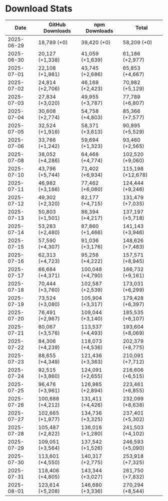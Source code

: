 # Download Stats

| Date       | GitHub Downloads | npm Downloads    | Total             |
| ---------- | ---------------- | ---------------- | ----------------- |
| 2025-06-29 | 18,789 (+0)      | 39,420 (+0)      | 58,209 (+0)       |
| 2025-06-30 | 20,127 (+1,338)  | 41,059 (+1,639)  | 61,186 (+2,977)   |
| 2025-07-01 | 22,108 (+1,981)  | 43,745 (+2,686)  | 65,853 (+4,667)   |
| 2025-07-02 | 24,814 (+2,706)  | 46,168 (+2,423)  | 70,982 (+5,129)   |
| 2025-07-03 | 27,834 (+3,020)  | 49,955 (+3,787)  | 77,789 (+6,807)   |
| 2025-07-04 | 30,608 (+2,774)  | 54,758 (+4,803)  | 85,366 (+7,577)   |
| 2025-07-05 | 32,524 (+1,916)  | 58,371 (+3,613)  | 90,895 (+5,529)   |
| 2025-07-06 | 33,766 (+1,242)  | 59,694 (+1,323)  | 93,460 (+2,565)   |
| 2025-07-08 | 38,052 (+4,286)  | 64,468 (+4,774)  | 102,520 (+9,060)  |
| 2025-07-10 | 43,796 (+5,744)  | 71,402 (+6,934)  | 115,198 (+12,678) |
| 2025-07-11 | 46,982 (+3,186)  | 77,462 (+6,060)  | 124,444 (+9,246)  |
| 2025-07-12 | 49,302 (+2,320)  | 82,177 (+4,715)  | 131,479 (+7,035)  |
| 2025-07-13 | 50,803 (+1,501)  | 86,394 (+4,217)  | 137,197 (+5,718)  |
| 2025-07-14 | 53,283 (+2,480)  | 87,860 (+1,466)  | 141,143 (+3,946)  |
| 2025-07-15 | 57,590 (+4,307)  | 91,036 (+3,176)  | 148,626 (+7,483)  |
| 2025-07-16 | 62,313 (+4,723)  | 95,258 (+4,222)  | 157,571 (+8,945)  |
| 2025-07-17 | 66,684 (+4,371)  | 100,048 (+4,790) | 166,732 (+9,161)  |
| 2025-07-18 | 70,444 (+3,760)  | 102,587 (+2,539) | 173,031 (+6,299)  |
| 2025-07-19 | 73,524 (+3,080)  | 105,904 (+3,317) | 179,428 (+6,397)  |
| 2025-07-20 | 76,491 (+2,967)  | 109,044 (+3,140) | 185,535 (+6,107)  |
| 2025-07-21 | 80,067 (+3,576)  | 113,537 (+4,493) | 193,604 (+8,069)  |
| 2025-07-22 | 84,306 (+4,239)  | 118,073 (+4,536) | 202,379 (+8,775)  |
| 2025-07-23 | 88,655 (+4,349)  | 121,436 (+3,363) | 210,091 (+7,712)  |
| 2025-07-24 | 92,515 (+3,860)  | 124,091 (+2,655) | 216,606 (+6,515)  |
| 2025-07-25 | 96,476 (+3,961)  | 126,985 (+2,894) | 223,461 (+6,855)  |
| 2025-07-26 | 100,688 (+4,212) | 131,411 (+4,426) | 232,099 (+8,638)  |
| 2025-07-27 | 102,665 (+1,977) | 134,736 (+3,325) | 237,401 (+5,302)  |
| 2025-07-28 | 105,487 (+2,822) | 136,016 (+1,280) | 241,503 (+4,102)  |
| 2025-07-29 | 109,051 (+3,564) | 137,542 (+1,526) | 246,593 (+5,090)  |
| 2025-07-30 | 113,601 (+4,550) | 140,317 (+2,775) | 253,918 (+7,325)  |
| 2025-07-31 | 118,406 (+4,805) | 143,344 (+3,027) | 261,750 (+7,832)  |
| 2025-08-01 | 123,614 (+5,208) | 146,680 (+3,336) | 270,294 (+8,544)  |
